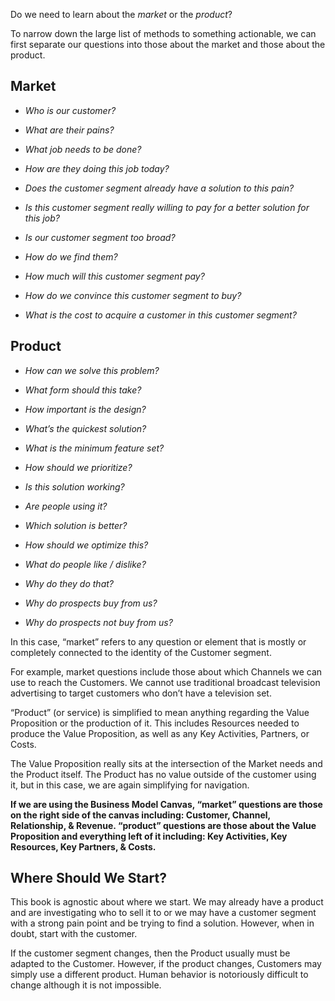 Do we need to learn about the _market_ or the _product_?

To narrow down the large list of methods to something actionable, we can first separate our questions into those about the market and those about the product.

## Market

* _Who is our customer?_

* _What are their pains?_

* _What job needs to be done?_

* _How are they doing this job today?_

* _Does the customer segment already have a solution to this pain?_

* _Is this customer segment really willing to pay for a better solution for this job?_

* _Is our customer segment too broad?_

* _How do we find them?_

* _How much will this customer segment pay?_

* _How do we convince this customer segment to buy?_

* _What is the cost to acquire a customer in this customer segment?_

## Product

* _How can we solve this problem?_
* _What form should this take?_

* _How important is the design?_

* _What’s the quickest solution?_

* _What is the minimum feature set?_

* _How should we prioritize?_

* _Is this solution working?_

* _Are people using it?_

* _Which solution is better?_

* _How should we optimize this?_

* _What do people like / dislike?_

* _Why do they do that?_

* _Why do prospects buy from us?_

* _Why do prospects not buy from us?_



In this case, “market” refers to any question or element that is mostly or completely connected to the identity of the Customer segment.

For example, market questions include those about which Channels we can use to reach the Customers. We cannot use traditional broadcast television advertising to target customers who don’t have a television set.

“Product” \(or service\) is simplified to mean anything regarding the Value Proposition or the production of it. This includes Resources needed to produce the Value Proposition, as well as any Key Activities, Partners, or Costs.

The Value Proposition really sits at the intersection of the Market needs and the Product itself. The Product has no value outside of the customer using it, but in this case, we are again simplifying for navigation.

**If we are using the Business Model Canvas, “market” questions are those on the right side of the canvas including: Customer, Channel, Relationship, & Revenue. “product” questions are those about the Value Proposition and everything left of it including: Key Activities, Key Resources, Key Partners, & Costs.**

## Where Should We Start?

This book is agnostic about where we start. We may already have a product and are investigating who to sell it to or we may have a customer segment with a strong pain point and be trying to find a solution. However, when in doubt, start with the customer.

If the customer segment changes, then the Product usually must be adapted to the Customer. However, if the product changes, Customers may simply use a different product. Human behavior is notoriously difficult to change although it is not impossible.



